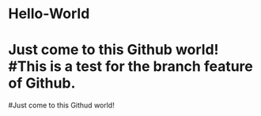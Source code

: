 # Hello-World
Just come to this Github world!
#This is a test for the branch feature of Github.
==================
#Just come to this Githud world!
